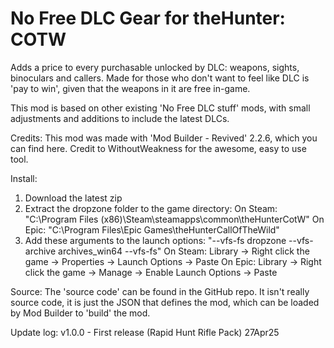 # No Free DLC Gear for theHunter: COTW

Adds a price to every purchasable unlocked by DLC: weapons, sights, binoculars and callers.
Made for those who don't want to feel like DLC is 'pay to win', given that the weapons in it are free in-game.

This mod is based on other existing 'No Free DLC stuff' mods, with small adjustments and additions to include the latest DLCs.

Credits:
This mod was made with 'Mod Builder - Revived' 2.2.6, which you can find here. Credit to WithoutWeakness for the awesome, easy to use tool.

Install:
1. Download the latest zip
2. Extract the dropzone folder to the game directory:
     On Steam: "C:\Program Files (x86)\Steam\steamapps\common\theHunterCotW"
     On Epic: "C:\Program Files\Epic Games\theHunterCallOfTheWild"
3. Add these arguments to the launch options: "--vfs-fs dropzone --vfs-archive archives_win64 --vfs-fs"
     On Steam: Library -> Right click the game -> Properties -> Launch Options -> Paste
     On Epic: Library -> Right click the game -> Manage -> Enable Launch Options -> Paste

Source:
The 'source code' can be found in the GitHub repo. It isn't really source code, it is just the JSON that defines the mod, which can be loaded by Mod Builder to 'build' the mod.

Update log:
v1.0.0 - First release (Rapid Hunt Rifle Pack) 27Apr25
